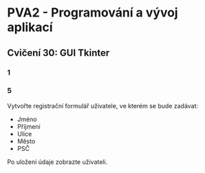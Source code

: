 # PVA2 - Programování a vývoj aplikací
## Cvičení 30: GUI Tkinter

### 1




### 5
Vytvořte registrační formulář uživatele, ve kterém se bude zadávat:
* Jméno
* Příjmení
* Ulice
* Město
* PSČ

Po uložení údaje zobrazte uživateli.
